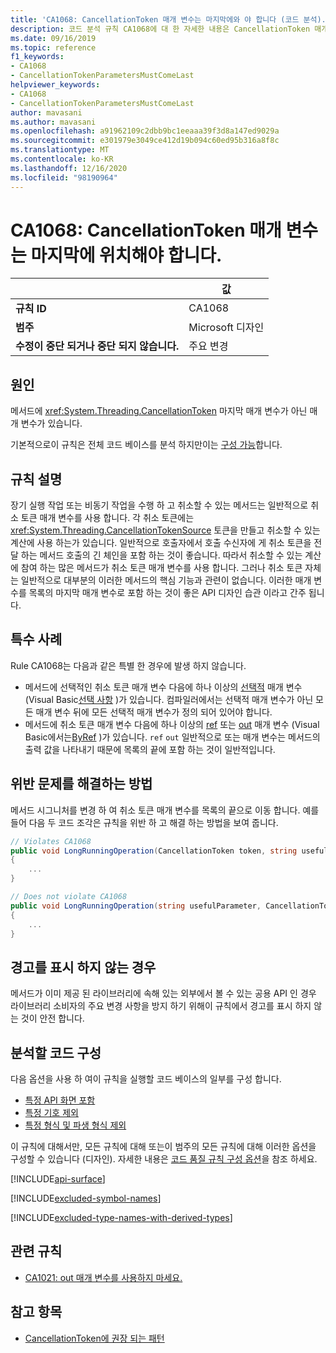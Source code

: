 ```yaml
---
title: 'CA1068: CancellationToken 매개 변수는 마지막에와 야 합니다 (코드 분석).'
description: 코드 분석 규칙 CA1068에 대 한 자세한 내용은 CancellationToken 매개 변수를 마지막으로 가져와야 합니다.
ms.date: 09/16/2019
ms.topic: reference
f1_keywords:
- CA1068
- CancellationTokenParametersMustComeLast
helpviewer_keywords:
- CA1068
- CancellationTokenParametersMustComeLast
author: mavasani
ms.author: mavasani
ms.openlocfilehash: a91962109c2dbb9bc1eeaaa39f3d8a147ed9029a
ms.sourcegitcommit: e301979e3049ce412d19b094c60ed95b316a8f8c
ms.translationtype: MT
ms.contentlocale: ko-KR
ms.lasthandoff: 12/16/2020
ms.locfileid: "98190964"
---
```

# <a name="ca1068-cancellationtoken-parameters-must-come-last"></a>CA1068: CancellationToken 매개 변수는 마지막에 위치해야 합니다.

| | 값 |
|-|-|
| **규칙 ID** |CA1068|
| **범주** |Microsoft 디자인|
| **수정이 중단 되거나 중단 되지 않습니다.** |주요 변경|

## <a name="cause"></a>원인

메서드에 <xref:System.Threading.CancellationToken> 마지막 매개 변수가 아닌 매개 변수가 있습니다.

기본적으로이 규칙은 전체 코드 베이스를 분석 하지만이는 [구성 가능](#configure-code-to-analyze)합니다.

## <a name="rule-description"></a>규칙 설명

장기 실행 작업 또는 비동기 작업을 수행 하 고 취소할 수 있는 메서드는 일반적으로 취소 토큰 매개 변수를 사용 합니다. 각 취소 토큰에는 <xref:System.Threading.CancellationTokenSource> 토큰을 만들고 취소할 수 있는 계산에 사용 하는가 있습니다. 일반적으로 호출자에서 호출 수신자에 게 취소 토큰을 전달 하는 메서드 호출의 긴 체인을 포함 하는 것이 좋습니다. 따라서 취소할 수 있는 계산에 참여 하는 많은 메서드가 취소 토큰 매개 변수를 사용 합니다. 그러나 취소 토큰 자체는 일반적으로 대부분의 이러한 메서드의 핵심 기능과 관련이 없습니다. 이러한 매개 변수를 목록의 마지막 매개 변수로 포함 하는 것이 좋은 API 디자인 습관 이라고 간주 됩니다.

## <a name="special-cases"></a>특수 사례

Rule CA1068는 다음과 같은 특별 한 경우에 발생 하지 않습니다.

- 메서드에 선택적인 취소 토큰 매개 변수 다음에 하나 이상의 [선택적](../../../csharp/programming-guide/classes-and-structs/named-and-optional-arguments.md#optional-arguments) 매개 변수 (Visual Basic[선택 사항](../../../visual-basic/programming-guide/language-features/procedures/optional-parameters.md) )가 있습니다. 컴파일러에서는 선택적 매개 변수가 아닌 모든 매개 변수 뒤에 모든 선택적 매개 변수가 정의 되어 있어야 합니다.
- 메서드에 취소 토큰 매개 변수 다음에 하나 이상의 [ref](../../../csharp/language-reference/keywords/ref.md) 또는 [out](../../../csharp/language-reference/keywords/out-parameter-modifier.md) 매개 변수 (Visual Basic에서는[ByRef](../../../visual-basic/language-reference/modifiers/byref.md) )가 있습니다. `ref` `out` 일반적으로 또는 매개 변수는 메서드의 출력 값을 나타내기 때문에 목록의 끝에 포함 하는 것이 일반적입니다.

## <a name="how-to-fix-violations"></a>위반 문제를 해결하는 방법

메서드 시그니처를 변경 하 여 취소 토큰 매개 변수를 목록의 끝으로 이동 합니다. 예를 들어 다음 두 코드 조각은 규칙을 위반 하 고 해결 하는 방법을 보여 줍니다.

```csharp
// Violates CA1068
public void LongRunningOperation(CancellationToken token, string usefulParameter)
{
    ...
}
```

```csharp
// Does not violate CA1068
public void LongRunningOperation(string usefulParameter, CancellationToken token)
{
    ...
}
```

## <a name="when-to-suppress-warnings"></a>경고를 표시 하지 않는 경우

메서드가 이미 제공 된 라이브러리에 속해 있는 외부에서 볼 수 있는 공용 API 인 경우 라이브러리 소비자의 주요 변경 사항을 방지 하기 위해이 규칙에서 경고를 표시 하지 않는 것이 안전 합니다.

## <a name="configure-code-to-analyze"></a>분석할 코드 구성

다음 옵션을 사용 하 여이 규칙을 실행할 코드 베이스의 일부를 구성 합니다.

- [특정 API 화면 포함](#include-specific-api-surfaces)
- [특정 기호 제외](#exclude-specific-symbols)
- [특정 형식 및 파생 형식 제외](#exclude-specific-types-and-their-derived-types)

이 규칙에 대해서만, 모든 규칙에 대해 또는이 범주의 모든 규칙에 대해 이러한 옵션을 구성할 수 있습니다 (디자인). 자세한 내용은 [코드 품질 규칙 구성 옵션](../code-quality-rule-options.md)을 참조 하세요.

[!INCLUDE[api-surface](~/includes/code-analysis/api-surface.md)]

[!INCLUDE[excluded-symbol-names](~/includes/code-analysis/excluded-symbol-names.md)]

[!INCLUDE[excluded-type-names-with-derived-types](~/includes/code-analysis/excluded-type-names-with-derived-types.md)]

## <a name="related-rules"></a>관련 규칙

- [CA1021: out 매개 변수를 사용하지 마세요.](ca1021.md)

## <a name="see-also"></a>참고 항목

- [CancellationToken에 권장 되는 패턴](https://devblogs.microsoft.com/premier-developer/recommended-patterns-for-cancellationtoken/)
